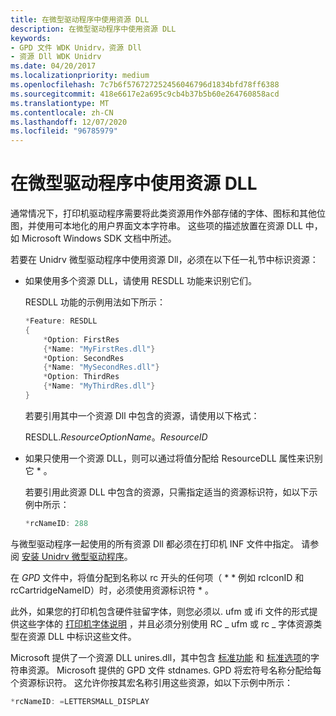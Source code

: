 ```yaml
---
title: 在微型驱动程序中使用资源 DLL
description: 在微型驱动程序中使用资源 DLL
keywords:
- GPD 文件 WDK Unidrv，资源 Dll
- 资源 Dll WDK Unidrv
ms.date: 04/20/2017
ms.localizationpriority: medium
ms.openlocfilehash: 7c7b6f576727252456046796d1834bfd78ff6388
ms.sourcegitcommit: 418e6617e2a695c9cb4b37b5b60e264760858acd
ms.translationtype: MT
ms.contentlocale: zh-CN
ms.lasthandoff: 12/07/2020
ms.locfileid: "96785979"
---
```

# <a name="using-resource-dlls-in-a-minidriver"></a>在微型驱动程序中使用资源 DLL





通常情况下，打印机驱动程序需要将此类资源用作外部存储的字体、图标和其他位图，并使用可本地化的用户界面文本字符串。 这些项的描述放置在资源 DLL 中，如 Microsoft Windows SDK 文档中所述。

若要在 Unidrv 微型驱动程序中使用资源 Dll，必须在以下任一礼节中标识资源：

-   如果使用多个资源 DLL，请使用 RESDLL 功能来识别它们。

    RESDLL 功能的示例用法如下所示：

    ```cpp
    *Feature: RESDLL
    {
        *Option: FirstRes
        {*Name: "MyFirstRes.dll"}
        *Option: SecondRes
        {*Name: "MySecondRes.dll"}
        *Option: ThirdRes
        {*Name: "MyThirdRes.dll"}
    }
    ```

    若要引用其中一个资源 Dll 中包含的资源，请使用以下格式：

    RESDLL.*ResourceOptionName*。*ResourceID*

-   如果只使用一个资源 DLL，则可以通过将值分配给 ResourceDLL 属性来识别它 \* 。

    若要引用此资源 DLL 中包含的资源，只需指定适当的资源标识符，如以下示例中所示：

    ```cpp
    *rcNameID: 288
    ```

与微型驱动程序一起使用的所有资源 Dll 都必须在打印机 INF 文件中指定。 请参阅 [安装 Unidrv 微型驱动程序](installing-a-unidrv-minidriver.md)。

在 *GPD* 文件中，将值分配到名称以 rc 开头的任何项（ \* \* 例如 rcIconID 和 rcCartridgeNameID）时，必须使用资源标识符 \* 。

此外，如果您的打印机包含硬件驻留字体，则您必须以. ufm 或 ifi 文件的形式提供这些字体的 [打印机字体说明](printer-font-descriptions.md) ，并且必须分别使用 RC \_ ufm 或 rc \_ 字体资源类型在资源 DLL 中标识这些文件。

Microsoft 提供了一个资源 DLL unires.dll，其中包含 [标准功能](standard-features.md) 和 [标准选项](standard-options.md)的字符串资源。 Microsoft 提供的 GPD 文件 stdnames. GPD 将宏符号名称分配给每个资源标识符。 这允许你按其宏名称引用这些资源，如以下示例中所示：

```cpp
*rcNameID: =LETTERSMALL_DISPLAY
```

 

 





